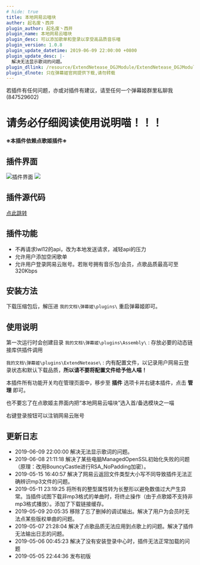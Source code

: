 ```yaml
---
# hide: true
title: 本地网易云喵块
auther: 起名废丶西井
plugin_author: 起名废丶西井
plugin_name: 本地网易云喵块
plugin_desc: 可以添加歌单和登录以享受高品质音乐喵
plugin_version: 1.0.8
plugin_update_datetime: 2019-06-09 22:00:00 +0800
plugin_update_desc: |-
  解决无法显示歌词的问题。
plugin_dllink: /resource/ExtendNetease_DGJModule/ExtendNetease_DGJModule.zip
plugin_dlnote: 只在弹幕姬官网提供下载,请勿转载
---
```


若插件有任何问题，亦或对插件有建议，请至任何一个弹幕姬群里私聊我(847529602)

# **请务必仔细阅读使用说明喵！！！**
**※本插件依赖点歌姬插件※**

插件界面
---
<img class="shadow" src="https://www.danmuji.cn/resource/ExtendNetease_DGJModule/preview.png" alt="插件界面"/>
<img class="shadow" src="https://www.danmuji.cn/resource/ExtendNetease_DGJModule/preview2.png"/>

插件源代码
---
[点此跳转](https://github.com/Executor-Cheng/ExtendNetease_DGJModule)

插件功能
---
- 不再请求lwl12的api，改为本地发送请求，减轻api的压力
- 允许用户添加空闲歌单
- 允许用户登录网易云账号。若账号拥有音乐包/会员，点歌品质最高可至320Kbps

安装方法
---
下载压缩包后，解压进 `我的文档\弹幕姬\plugins\` 重启弹幕姬即可。

使用说明
---

第一次运行时会创建目录 `我的文档\弹幕姬\plugins\Assembly\` : 存放必要的动态链接库供插件调用

`我的文档\弹幕姬\plugins\ExtendNetease\` : 内有配置文件，以记录用户网易云登录状态和默认下载品质，**所以请不要将配置文件给予他人喵！**

本插件所有功能开关均在管理页面中，移步至 **插件** 选项卡并右键本插件，点击 **管理** 即可。

也不要忘了在点歌姬主界面内把“本地网易云喵块”选入首/备选模块之一喵

右键登录按钮可以注销网易云账号

更新日志
---
- 2019-06-09 22:00:00 解决无法显示歌词的问题。
- 2019-06-08 21:11:18 解决了某些电脑ManagedOpenSSL初始化失败的问题（原理：改用BouncyCastle进行RSA_NoPadding加密）。
- 2019-05-15 16:40:57 解决了网易云返回文件类型大小写不同导致插件无法正确辨识mp3文件的问题。
- 2019-05-11 23:19:25 将所有的整型属性转为长整形以避免数值过大产生异常。当插件试图下载非mp3格式的单曲时，将终止操作（由于点歌姬不支持非mp3格式播放）。添加了下载链接缓存。
- 2019-05-09 20:05:35 移除了忘了删掉的调试输出。解决了用户为会员时无法点某些版权单曲的问题。
- 2019-05-07 21:28:04 解决了点歌品质无法应用到点歌上的问题。解决了插件无法输出日志的问题。
- 2019-05-06 00:45:23 解决了没有安装登录中心时，插件无法正常加载的问题
- 2019-05-05 22:44:36 发布初版
